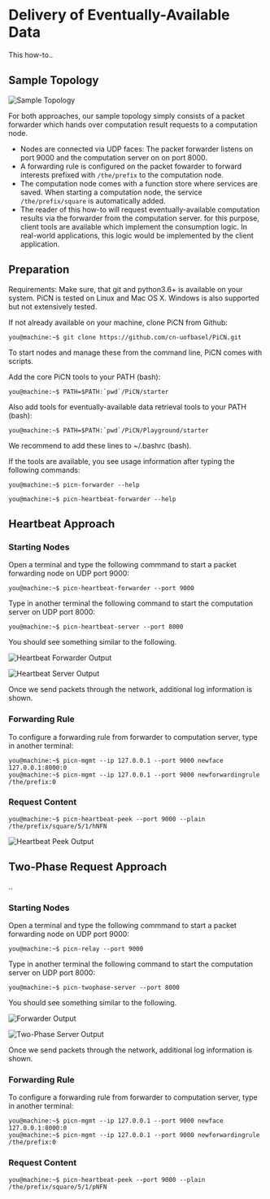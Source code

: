 # Delivery of Eventually-Available Data

This how-to..


## Sample Topology

![Sample Topology](https://raw.githubusercontent.com/cn-uofbasel/PiCN/nof18-doc/PiCN/Playground/docs/img/setup.png "Sample Topology")

For both approaches, our sample topology simply consists of a packet forwarder which hands over computation result requests to a computation node.

* Nodes are connected via UDP faces: The packet forwarder listens on port 9000 and the computation server on on port 8000.
* A forwarding rule is configured on the packet fowarder to forward interests prefixed with `/the/prefix` to the computation node.
* The computation node comes with a function store where services are saved. When starting a computation node, the service `/the/prefix/square` is automatically added.
* The reader of this how-to will request eventually-available computation results via the forwarder from the computation server. for this purpose, client tools are available which implement the consumption logic. In real-world applications, this logic would be implemented by the client application.


## Preparation

Requirements: Make sure, that git and python3.6+ is available on your system. PiCN is tested on Linux and Mac OS X. Windows is also supported but not extensively tested.

If not already available on your machine, clone PiCN from Github:
```console
you@machine:~$ git clone https://github.com/cn-uofbasel/PiCN.git
```

To start nodes and manage these from the command line, PiCN comes with scripts.

Add the core PiCN tools to your PATH (bash):
```console
you@machine:~$ PATH=$PATH:`pwd`/PiCN/starter
```

Also add tools for eventually-available data retrieval tools to your PATH (bash):
```console
you@machine:~$ PATH=$PATH:`pwd`/PiCN/Playground/starter
```
We recommend to add these lines to ~/.bashrc (bash).

If the tools are available, you see usage information after typing the following commands:

```console
you@machine:~$ picn-forwarder --help
```

```console
you@machine:~$ picn-heartbeat-forwarder --help
```


## Heartbeat Approach

### Starting Nodes

Open a terminal and type the following commmand to start a packet forwarding node on UDP port 9000:

```console
you@machine:~$ picn-heartbeat-forwarder --port 9000
```

Type in another terminal the following command to start the computation server on UDP port 8000:

```console
you@machine:~$ picn-heartbeat-server --port 8000
```

You should see something similar to the following.

![Heartbeat Forwarder Output](https://raw.githubusercontent.com/cn-uofbasel/PiCN/nof18-doc/PiCN/Playground/docs/img/screenshot-heartbeat-forwarder.png "Heartbeat Forwarder Output")

![Heartbeat Server Output](https://raw.githubusercontent.com/cn-uofbasel/PiCN/nof18-doc/PiCN/Playground/docs/img/screenshot-heartbeat-server.png "Heartbeat Server Output")

Once we send packets through the network, additional log information is shown.

### Forwarding Rule

To configure a forwarding rule from forwarder to computation server, type in another terminal:

```console
you@machine:~$ picn-mgmt --ip 127.0.0.1 --port 9000 newface 127.0.0.1:8000:0
you@machine:~$ picn-mgmt --ip 127.0.0.1 --port 9000 newforwardingrule /the/prefix:0
```

### Request Content

```console
you@machine:~$ picn-heartbeat-peek --port 9000 --plain /the/prefix/square/5/1/hNFN
```

![Heartbeat Peek Output](https://raw.githubusercontent.com/cn-uofbasel/PiCN/nof18-doc/PiCN/Playground/docs/img/screenshot-heartbeat-peek.png "Heartbeat Peek Output")

## Two-Phase Request Approach

..

### Starting Nodes

Open a terminal and type the following commmand to start a packet forwarding node on UDP port 9000:

```console
you@machine:~$ picn-relay --port 9000
```

Type in another terminal the following command to start the computation server on UDP port 8000:

```console
you@machine:~$ picn-twophase-server --port 8000
```

You should see something similar to the following.

![Forwarder Output](https://raw.githubusercontent.com/cn-uofbasel/PiCN/nof18-doc/PiCN/Playground/docs/img/screenshot-twophase-forwarder.png "Forwarder Output")

![Two-Phase Server Output](https://raw.githubusercontent.com/cn-uofbasel/PiCN/nof18-doc/PiCN/Playground/docs/img/screenshot-twophase-server.png "Two-Phase Server Output")

Once we send packets through the network, additional log information is shown.

### Forwarding Rule

To configure a forwarding rule from forwarder to computation server, type in another terminal:

```console
you@machine:~$ picn-mgmt --ip 127.0.0.1 --port 9000 newface 127.0.0.1:8000:0
you@machine:~$ picn-mgmt --ip 127.0.0.1 --port 9000 newforwardingrule /the/prefix:0
```

### Request Content

```console
you@machine:~$ picn-heartbeat-peek --port 9000 --plain /the/prefix/square/5/1/pNFN
```
